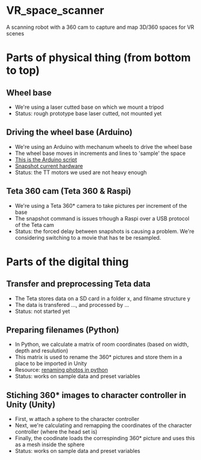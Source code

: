 # VR_space_scanner
A scanning robot with a 360 cam to capture and map 3D/360 spaces for VR scenes

# Parts of physical thing (from bottom to top)
## Wheel base
* We're using a laser cutted base on which we mount a tripod
* Status: rough prototype base laser cutted, not mounted yet

## Driving the wheel base (Arduino)
* We're using an Arduino with mechanum wheels to drive the wheel base
* The wheel base moves in increments and lines to 'sample' the space
* [This is the Arduino script](https://github.com/basbaccarne/SpatialiZurr/blob/main/driver/arduino_TT_motor_with_L298N.INO)
* [Snapshot current hardware](https://github.com/basbaccarne/SpatialiZurr/blob/main/driver/prototype%20wiring.jpg)
* Status: the TT motors we used are not heavy enough

## Teta 360 cam (Teta 360 & Raspi)
* We're using a Teta 360* camera to take pictures per increment of the base
* The snapshot command is issues trhough a Raspi over a USB protocol of the Teta cam
* Status: the forced delay between snapshots is causing a problem. We're considering switching to a movie that has te be resampled.

# Parts of the digital thing
## Transfer and preprocessing Teta data
* The Teta stores data on a SD card in a folder x, and filname structure y
* The data is transfered ..., and processed by ...
* Status: not started yet

## Preparing filenames (Python)
* In Python, we calculate a matrix of room coordinates (based on width, depth and resulution)
* This matrix is used to rename the 360* pictures and store them in a place to be imported in Unity
* Resource: [renaming photos in python](https://www.youtube.com/watch?v=4HU5DiGD4lY)
* Status: works on sample data and preset variables

## Stiching 360* images to character controller in Unity (Unity)
* First, w attach a sphere to the character controller 
* Next, we're calculating and remapping the coordinates of the character controller (where the head set is)
* Finally, the coodinate loads the correspinding 360* picture and uses this as a mesh inside the sphere
* Status: works on sample data and preset variables
